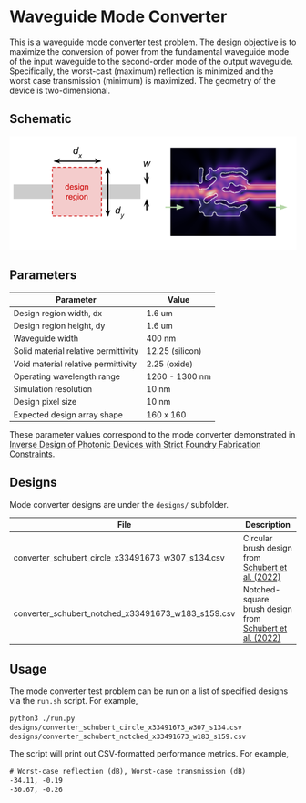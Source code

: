 # Waveguide Mode Converter

This is a waveguide mode converter test problem. The design objective is to maximize the conversion of power from the fundamental waveguide mode of the input waveguide to the second-order mode of the output waveguide. Specifically, the worst-cast (maximum) reflection is minimized and the worst case transmission (minimum) is maximized. The geometry of the device is two-dimensional.

## Schematic

![Waveguide mode converter schematic](mode_converter_schematic.png)

## Parameters

| Parameter                            | Value           |
|--------------------------------------|-----------------|
| Design region width, dx              | 1.6 um          |
| Design region height, dy             | 1.6 um          |
| Waveguide width                      | 400 nm          |
| Solid material relative permittivity | 12.25 (silicon) |
| Void material relative permittivity  | 2.25 (oxide)    |
| Operating wavelength range           | 1260 - 1300 nm  |
| Simulation resolution                | 10 nm           |
| Design pixel size                    | 10 nm           |
| Expected design array shape          | 160 x 160       |

These parameter values correspond to the mode converter demonstrated in
[Inverse Design of Photonic Devices with Strict Foundry Fabrication Constraints](https://doi.org/10.1021/acsphotonics.2c00313).

## Designs

Mode converter designs are under the `designs/` subfolder.

| File                                               | Description                                                                                             |
|----------------------------------------------------|---------------------------------------------------------------------------------------------------------|
| converter_schubert_circle_x33491673_w307_s134.csv  | Circular brush design from [Schubert et al. (2022)](https://doi.org/10.1021/acsphotonics.2c00313)       |
| converter_schubert_notched_x33491673_w183_s159.csv | Notched-square brush design from [Schubert et al. (2022)](https://doi.org/10.1021/acsphotonics.2c00313) |

## Usage

The mode converter test problem can be run on a list of specified designs via
the `run.sh` script. For example,

```
python3 ./run.py designs/converter_schubert_circle_x33491673_w307_s134.csv designs/converter_schubert_notched_x33491673_w183_s159.csv
```

The script will print out CSV-formatted performance metrics. For example,

```
# Worst-case reflection (dB), Worst-case transmission (dB)
-34.11, -0.19
-30.67, -0.26
```
